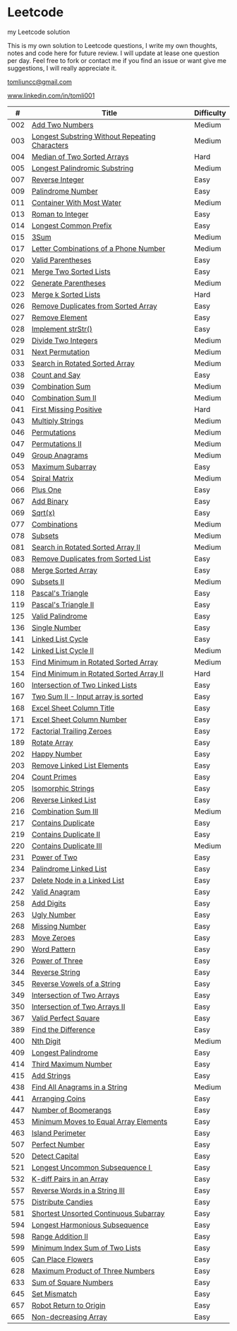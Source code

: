 # Leetcode

my Leetcode solution

This is my own solution to Leetcode questions, I write my own thoughts, notes and code here for future review. I will update at lease one question per day. Feel free to fork or contact me if you find an issue or want give me suggestions, I will really appreciate it.

tomliuncc@gmail.com
<!--- sadfgsdfg--->
www.linkedin.com/in/tomli001

| # | Title | Difficulty |
|---| ----- | ---------- |
| 002 | [Add Two Numbers](https://github.com/WeiqingLi1/Leetcode/blob/master/solution/002.Add%20Two%20Numbers.md) | Medium |
| 003 | [Longest Substring Without Repeating Characters](https://github.com/WeiqingLi1/Leetcode/blob/master/solution/003.Longest%20Substring%20Without%20Repeating%20Characters.md) | Medium |
| 004 | [Median of Two Sorted Arrays](https://github.com/WeiqingLi1/Leetcode/blob/master/solution/004.Median%20of%20Two%20Sorted%20Arrays.md) | Hard |
| 005 | [Longest Palindromic Substring](https://github.com/WeiqingLi1/Leetcode/blob/master/solution/005.Longest%20Palindromic%20Substring.md) | Medium |
| 007 | [Reverse Integer](https://github.com/WeiqingLi1/Leetcode/blob/master/solution/007.Reverse%20Integer.md) | Easy |
| 009 | [Palindrome Number](https://github.com/WeiqingLi1/Leetcode/blob/master/solution/009.Palindrome%20Number.md) | Easy |
| 011 | [Container With Most Water](https://github.com/WeiqingLi1/Leetcode/blob/master/solution/011.Container%20With%20Most%20Water.md) | Medium |
| 013 | [Roman to Integer](https://github.com/WeiqingLi1/Leetcode/blob/master/solution/013.Roman%20to%20Integer.md) | Easy |
| 014 | [Longest Common Prefix](https://github.com/WeiqingLi1/Leetcode/blob/master/solution/014.Longest%20Common%20Prefix.md) | Easy |
| 015 | [3Sum](https://github.com/WeiqingLi1/Leetcode/blob/master/solution/015.3Sum.md) | Medium |
| 017 | [Letter Combinations of a Phone Number](https://github.com/WeiqingLi1/Leetcode/blob/master/solution/017.Letter%20Combinations%20of%20a%20Phone%20Number.md) | Medium |
| 020 | [Valid Parentheses](https://github.com/WeiqingLi1/Leetcode/blob/master/solution/020.Valid%20Parentheses.md) | Easy |
| 021 | [Merge Two Sorted Lists](https://github.com/WeiqingLi1/Leetcode/blob/master/solution/021.Merge%20Two%20Sorted%20Lists.md) | Easy |
| 022 | [Generate Parentheses](https://github.com/WeiqingLi1/Leetcode/blob/master/solution/022.Generate%20Parentheses.md) | Medium |
| 023 | [Merge k Sorted Lists](https://github.com/WeiqingLi1/Leetcode/blob/master/solution/023.Merge%20k%20Sorted%20Lists.md) | Hard |
| 026 | [Remove Duplicates from Sorted Array](https://github.com/WeiqingLi1/Leetcode/blob/master/solution/026.Remove%20Duplicates%20from%20Sorted%20Array.md) | Easy |
| 027 | [Remove Element](https://github.com/WeiqingLi1/Leetcode/blob/master/solution/027.Remove%20Element.md) | Easy |
| 028 | [Implement strStr()](https://github.com/WeiqingLi1/Leetcode/blob/master/solution/028.Implement%20strStr().md) | Easy |
| 029 | [Divide Two Integers](https://github.com/WeiqingLi1/Leetcode/blob/master/solution/029.Divide%20Two%20Integers.md) | Medium |
| 031 | [Next Permutation](https://github.com/WeiqingLi1/Leetcode/blob/master/solution/031.Next%20Permutation.md) | Medium |
| 033 | [Search in Rotated Sorted Array](https://github.com/WeiqingLi1/Leetcode/blob/master/solution/033.Search%20in%20Rotated%20Sorted%20Array.md) | Medium |
| 038 | [Count and Say](https://github.com/WeiqingLi1/Leetcode/blob/master/solution/038.Count%20and%20Say.md.txt) | Easy |
| 039 | [Combination Sum](https://github.com/WeiqingLi1/Leetcode/blob/master/solution/039.Combination%20Sum.md.txt) | Medium |
| 040 | [Combination Sum II](https://github.com/WeiqingLi1/Leetcode/blob/master/solution/040.Combination%20Sum%20II.md.txt) | Medium |
| 041 | [First Missing Positive](https://github.com/WeiqingLi1/Leetcode/blob/master/solution/041.First%20Missing%20Positive.md.txt) | Hard |
| 043 | [Multiply Strings]() | Medium |
| 046 | [Permutations]() | Medium |
| 047 | [Permutations II]() | Medium |
| 049 | [Group Anagrams]() | Medium |
| 053 | [Maximum Subarray]() | Easy |
| 054 | [Spiral Matrix]() | Medium |
| 066 | [Plus One]() | Easy |
| 067 | [Add Binary]() | Easy |
| 069 | [Sqrt(x)]() | Easy |
| 077 | [Combinations]() | Medium |
| 078 | [Subsets]() | Medium |
| 081 | [Search in Rotated Sorted Array II]() | Medium |
| 083 | [Remove Duplicates from Sorted List]() | Easy |
| 088 | [Merge Sorted Array]() | Easy |
| 090 | [Subsets II]() | Medium |
| 118 | [Pascal's Triangle]() | Easy |
| 119 | [Pascal's Triangle II]() | Easy |
| 125 | [Valid Palindrome]() | Easy |
| 136 | [Single Number]() | Easy |
| 141 | [Linked List Cycle]() | Easy |
| 142 | [Linked List Cycle II]() | Medium |
| 153 | [Find Minimum in Rotated Sorted Array]() | Medium |
| 154 | [Find Minimum in Rotated Sorted Array II]() | Hard |
| 160 | [Intersection of Two Linked Lists]() | Easy |
| 167 | [Two Sum II - Input array is sorted]() | Easy |
| 168 | [Excel Sheet Column Title]() | Easy |
| 171 | [Excel Sheet Column Number]() | Easy |
| 172 | [Factorial Trailing Zeroes]() | Easy |
| 189 | [Rotate Array]() | Easy |
| 202 | [Happy Number]() | Easy |
| 203 | [Remove Linked List Elements]() | Easy |
| 204 | [Count Primes]() | Easy |
| 205 | [Isomorphic Strings]() | Easy |
| 206 | [Reverse Linked List]() | Easy |
| 216 | [Combination Sum III]() | Medium |
| 217 | [Contains Duplicate]() | Easy |
| 219 | [Contains Duplicate II]() | Easy |
| 220 | [Contains Duplicate III]() | Medium |
| 231 | [Power of Two]() | Easy |
| 234 | [Palindrome Linked List]() | Easy |
| 237 | [Delete Node in a Linked List]() | Easy |
| 242 | [Valid Anagram]() | Easy |
| 258 | [Add Digits]() | Easy |
| 263 | [Ugly Number]() | Easy |
| 268 | [Missing Number]() | Easy |
| 283 | [Move Zeroes]() | Easy |
| 290 | [Word Pattern]() | Easy |
| 326 | [Power of Three]() | Easy |
| 344 | [Reverse String]() | Easy |
| 345 | [Reverse Vowels of a String]() | Easy |
| 349 | [Intersection of Two Arrays]() | Easy |
| 350 | [Intersection of Two Arrays II]() | Easy |
| 367 | [Valid Perfect Square]() | Easy |
| 389 | [Find the Difference]() | Easy |
| 400 | [Nth Digit]() | Medium |
| 409 | [Longest Palindrome]() | Easy |
| 414 | [Third Maximum Number]() | Easy |
| 415 | [Add Strings]() | Easy |
| 438 | [Find All Anagrams in a String]() | Medium |
| 441 | [Arranging Coins]() | Easy |
| 447 | [Number of Boomerangs]() | Easy |
| 453 | [Minimum Moves to Equal Array Elements]() | Easy |
| 463 | [Island Perimeter]() | Easy |
| 507 | [Perfect Number]() | Easy |
| 520 | [Detect Capital]() | Easy |
| 521 | [Longest Uncommon Subsequence I ]() | Easy |
| 532 | [K-diff Pairs in an Array]() | Easy |
| 557 | [Reverse Words in a String III]() | Easy |
| 575 | [Distribute Candies]() | Easy |
| 581 | [Shortest Unsorted Continuous Subarray]() | Easy |
| 594 | [Longest Harmonious Subsequence]() | Easy |
| 598 | [Range Addition II]() | Easy |
| 599 | [Minimum Index Sum of Two Lists]() | Easy |
| 605 | [Can Place Flowers]() | Easy |
| 628 | [Maximum Product of Three Numbers]() | Easy |
| 633 | [Sum of Square Numbers]() | Easy |
| 645 | [Set Mismatch]() | Easy |
| 657 | [Robot Return to Origin]() | Easy |
| 665 | [Non-decreasing Array]() | Easy |



